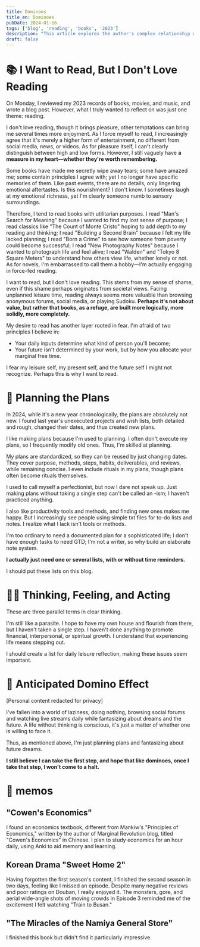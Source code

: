 ```yaml
---
title: Dominoes
title_en: Dominoes
pubDate: 2024-01-16
tags: ['blog', 'reading', 'books', '2023']
description: "This article explores the author's complex relationship with reading, from reluctance to self-imposed discipline, and discusses the pleasures and confusions brought by reading. The author also shares their reading experiences in 2023 and plans for future reading."
draft: false
---
```


# 📚 I Want to Read, But I Don't Love Reading

On Monday, I reviewed my 2023 records of books, movies, and music, and wrote a blog post. However, what I truly wanted to reflect on was just one theme: reading.

I don't love reading, though it brings pleasure, other temptations can bring me several times more enjoyment. As I force myself to read, I increasingly agree that it's merely a higher form of entertainment, no different from social media, news, or videos. As for pleasure itself, I can't clearly distinguish between high and low forms. However, I still vaguely have **a measure in my heart—whether they're worth remembering.**

Some books have made me secretly wipe away tears; some have amazed me; some contain principles I agree with; yet I no longer have specific memories of them. Like past events, there are no details, only lingering emotional aftertastes. Is this nourishment? I don't know. I sometimes laugh at my emotional richness, yet I'm clearly someone numb to sensory surroundings.

Therefore, I tend to read books with utilitarian purposes. I read "Man's Search for Meaning" because I wanted to find my lost sense of purpose; I read classics like "The Count of Monte Cristo" hoping to add depth to my reading and thinking; I read "Building a Second Brain" because I felt my life lacked planning; I read "Born a Crime" to see how someone from poverty could become successful; I read "New Photography Notes" because I wanted to photograph life and feel alive; I read "Walden" and "Tokyo 8 Square Meters" to understand how others view life, whether lonely or not. As for novels, I'm embarrassed to call them a hobby—I'm actually engaging in force-fed reading.

I want to read, but I don't love reading. This stems from my sense of shame, even if this shame perhaps originates from societal views. Facing unplanned leisure time, reading always seems more valuable than browsing anonymous forums, social media, or playing Sudoku. **Perhaps it's not about value, but rather that books, as a refuge, are built more logically, more solidly, more completely.**

My desire to read has another layer rooted in fear. I'm afraid of two principles I believe in:

- Your daily inputs determine what kind of person you'll become;
- Your future isn't determined by your work, but by how you allocate your marginal free time.

I fear my leisure self, my present self, and the future self I might not recognize. Perhaps this is why I want to read.

# 📆 Planning the Plans

In 2024, while it's a new year chronologically, the plans are absolutely not new. I found last year's unexecuted projects and wish lists, both detailed and rough, changed their dates, and thus created new plans.

I like making plans because I'm used to planning. I often don't execute my plans, so I frequently modify old ones. Thus, I'm skilled at planning.

My plans are standardized, so they can be reused by just changing dates. They cover purpose, methods, steps, habits, deliverables, and reviews, while remaining concise. I even include rituals in my plans, though plans often become rituals themselves.

I used to call myself a perfectionist, but now I dare not speak up. Just making plans without taking a single step can't be called an -ism; I haven't practiced anything.

I also like productivity tools and methods, and finding new ones makes me happy. But I increasingly see people using simple txt files for to-do lists and notes. I realize what I lack isn't tools or methods.

I'm too ordinary to need a documented plan for a sophisticated life; I don't have enough tasks to need GTD; I'm not a writer, so why build an elaborate note system.

**I actually just need one or several lists, with or without time reminders.**

I should put these lists on this blog.

# 🏃‍♂️ **Thinking, Feeling, and Acting**

These are three parallel terms in clear thinking.

I'm still like a parasite. I hope to have my own house and flourish from there, but I haven't taken a single step. I haven't done anything to promote financial, interpersonal, or spiritual growth. I understand that experiencing life means stepping out.

I should create a list for daily leisure reflection, making these issues seem important.

# 👏 Anticipated Domino Effect

[Personal content redacted for privacy]

I've fallen into a world of laziness, doing nothing, browsing social forums and watching live streams daily while fantasizing about dreams and the future. A life without thinking is conscious, it's just a matter of whether one is willing to face it.

Thus, as mentioned above, I'm just planning plans and fantasizing about future dreams.

**I still believe I can take the first step, and hope that like dominoes, once I take that step, I won't come to a halt.**

# 📝 memos

## "Cowen's Economics"

I found an economics textbook, different from Mankiw's "Principles of Economics," written by the author of Marginal Revolution blog, titled "Cowen's Economics" in Chinese. I plan to study economics for an hour daily, using Anki to aid memory and learning.

## Korean Drama "Sweet Home 2"

Having forgotten the first season's content, I finished the second season in two days, feeling like I missed an episode. Despite many negative reviews and poor ratings on Douban, I really enjoyed it. The monsters, gore, and aerial wide-angle shots of moving crowds in Episode 3 reminded me of the excitement I felt watching "Train to Busan."

## "The Miracles of the Namiya General Store"

I finished this book but didn't find it particularly impressive.